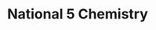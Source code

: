 ---
layout: content
title: National 5 Chemistry
subject: Chemistry
level: National 5
permalink: /chemistry/national5
hero: National 5 Chemistry Resources
subtext: Materials for the study of N5 SQA Chemistry courses.
tables:
  - title: N5 Self-Evaluation
    id: n5selfevaluation
    cols:
      - heading: '#'
      - heading: File
      - heading: Link
  - title: SQA Past Papers - N5
    id: sqapastpapersn5
    cols:
      - heading: Year
      - heading: Past Paper
      - heading: JABchem Marking Scheme
      - heading: SQA Marking Scheme
  - title: SQA Past Papers - Int 2
    id: sqapastpapersint2
    cols:
      - heading: Year
      - heading: Past Paper
      - heading: JABchem Marking Scheme
      - heading: SQA Marking Scheme
  - title: SQA Past Papers - Standard Grade (Credit)
    id: sqapastpapersstandardgradecredit
    cols:
      - heading: Year
      - heading: Past Paper
      - heading: JABchem Marking Scheme
      - heading: SQA Marking Scheme
  - title: SQA Past Papers - Standard Grade (General)
    id: sqapastpapersstandardgradegeneral
    cols:
      - heading: Year
      - heading: Past Paper
      - heading: JABchem Marking Scheme
      - heading: SQA Marking Scheme
  - title: N5 Exercises
    id: n5exercises
    cols:
      - heading: '#'
      - heading: Unit
      - heading: Exercises
---